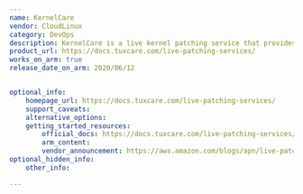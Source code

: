 ```yaml
---
name: KernelCare
vendor: CloudLinux
category: DevOps
description: KernelCare is a live kernel patching service that provides security patches and bugfixes for a range of popular Linux kernels that can be installed without rebooting the system.
product_url: https://docs.tuxcare.com/live-patching-services/
works_on_arm: true
release_date_on_arm: 2020/06/12


optional_info:
    homepage_url: https://docs.tuxcare.com/live-patching-services/
    support_caveats:
    alternative_options:
    getting_started_resources:
        official_docs: https://docs.tuxcare.com/live-patching-services/#installation
        arm_content:
        vendor_announcement: https://aws.amazon.com/blogs/apn/live-patching-linux-without-downtime-on-aws-graviton2-instances/
optional_hidden_info:
    other_info:

---
```

